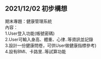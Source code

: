 ﻿## 2021/12/02 初步構想
期末專題：健康管理系統<br> 
內容：<br> 
1.User登入功能(帳號密碼)<br>
2.User可輸入身高、體重、心律..等資訊並記錄<br>
3.設計一份健康問卷，可供User做健康指標參考)<br>
4.設有BMI、卡路里..等試算功能<br>


